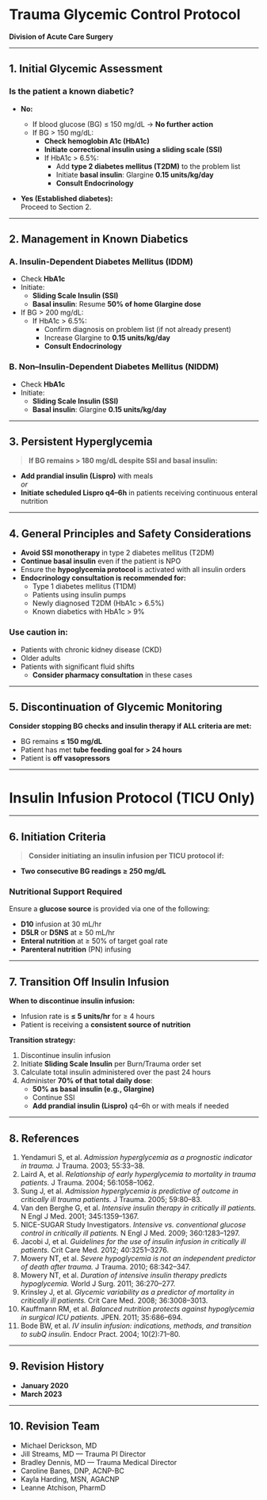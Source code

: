 # Trauma Glycemic Control Protocol

**Division of Acute Care Surgery**

---

## 1. Initial Glycemic Assessment

### Is the patient a known diabetic?

- **No:**
  - If blood glucose (BG) ≤ 150 mg/dL → **No further action**
  - If BG > 150 mg/dL:
    - **Check hemoglobin A1c (HbA1c)**
    - **Initiate correctional insulin using a sliding scale (SSI)**
    - If HbA1c > 6.5%:
      - Add **type 2 diabetes mellitus (T2DM)** to the problem list
      - Initiate **basal insulin**: Glargine **0.15 units/kg/day**
      - **Consult Endocrinology**

- **Yes (Established diabetes):**  
  Proceed to Section 2.

---

## 2. Management in Known Diabetics

### A. **Insulin-Dependent Diabetes Mellitus (IDDM)**

- Check **HbA1c**
- Initiate:
  - **Sliding Scale Insulin (SSI)**
  - **Basal insulin**: Resume **50% of home Glargine dose**
- If BG > 200 mg/dL:
  - If HbA1c > 6.5%:
    - Confirm diagnosis on problem list (if not already present)
    - Increase Glargine to **0.15 units/kg/day**
    - **Consult Endocrinology**

### B. **Non–Insulin-Dependent Diabetes Mellitus (NIDDM)**

- Check **HbA1c**
- Initiate:
  - **Sliding Scale Insulin (SSI)**
  - **Basal insulin**: Glargine **0.15 units/kg/day**

---

## 3. Persistent Hyperglycemia

> **If BG remains > 180 mg/dL despite SSI and basal insulin:**

- **Add prandial insulin (Lispro)** with meals  
  *or*  
- **Initiate scheduled Lispro q4–6h** in patients receiving continuous enteral nutrition

---

## 4. General Principles and Safety Considerations

- **Avoid SSI monotherapy** in type 2 diabetes mellitus (T2DM)  
- **Continue basal insulin** even if the patient is NPO  
- Ensure the **hypoglycemia protocol** is activated with all insulin orders  
- **Endocrinology consultation is recommended for:**
  - Type 1 diabetes mellitus (T1DM)
  - Patients using insulin pumps
  - Newly diagnosed T2DM (HbA1c > 6.5%)
  - Known diabetics with HbA1c > 9%

### Use caution in:

- Patients with chronic kidney disease (CKD)  
- Older adults  
- Patients with significant fluid shifts  
  - **Consider pharmacy consultation** in these cases

---

## 5. Discontinuation of Glycemic Monitoring

**Consider stopping BG checks and insulin therapy if ALL criteria are met:**

- BG remains **≤ 150 mg/dL**  
- Patient has met **tube feeding goal for > 24 hours**  
- Patient is **off vasopressors**

---

# Insulin Infusion Protocol (TICU Only)

---

## 6. Initiation Criteria

> **Consider initiating an insulin infusion per TICU protocol if:**

- **Two consecutive BG readings ≥ 250 mg/dL**

### Nutritional Support Required

Ensure a **glucose source** is provided via one of the following:

- **D10** infusion at 30 mL/hr  
- **D5LR** or **D5NS** at ≥ 50 mL/hr  
- **Enteral nutrition** at ≥ 50% of target goal rate  
- **Parenteral nutrition** (PN) infusing

---

## 7. Transition Off Insulin Infusion

**When to discontinue insulin infusion:**

- Infusion rate is **≤ 5 units/hr** for ≥ 4 hours  
- Patient is receiving a **consistent source of nutrition**

**Transition strategy:**

1. Discontinue insulin infusion  
2. Initiate **Sliding Scale Insulin** per Burn/Trauma order set  
3. Calculate total insulin administered over the past 24 hours  
4. Administer **70% of that total daily dose**:
   - **50% as basal insulin (e.g., Glargine)**
   - Continue SSI  
   - **Add prandial insulin (Lispro)** q4–6h or with meals if needed

---

## 8. References

1. Yendamuri S, et al. *Admission hyperglycemia as a prognostic indicator in trauma.* J Trauma. 2003; 55:33–38.  
2. Laird A, et al. *Relationship of early hyperglycemia to mortality in trauma patients.* J Trauma. 2004; 56:1058–1062.  
3. Sung J, et al. *Admission hyperglycemia is predictive of outcome in critically ill trauma patients.* J Trauma. 2005; 59:80–83.  
4. Van den Berghe G, et al. *Intensive insulin therapy in critically ill patients.* N Engl J Med. 2001; 345:1359–1367.  
5. NICE-SUGAR Study Investigators. *Intensive vs. conventional glucose control in critically ill patients.* N Engl J Med. 2009; 360:1283–1297.  
6. Jacobi J, et al. *Guidelines for the use of insulin infusion in critically ill patients.* Crit Care Med. 2012; 40:3251–3276.  
7. Mowery NT, et al. *Severe hypoglycemia is not an independent predictor of death after trauma.* J Trauma. 2010; 68:342–347.  
8. Mowery NT, et al. *Duration of intensive insulin therapy predicts hypoglycemia.* World J Surg. 2011; 36:270–277.  
9. Krinsley J, et al. *Glycemic variability as a predictor of mortality in critically ill patients.* Crit Care Med. 2008; 36:3008–3013.  
10. Kauffmann RM, et al. *Balanced nutrition protects against hypoglycemia in surgical ICU patients.* JPEN. 2011; 35:686–694.  
11. Bode BW, et al. *IV insulin infusion: indications, methods, and transition to subQ insulin.* Endocr Pract. 2004; 10(2):71–80.

---

## 9. Revision History

- **January 2020**  
- **March 2023**

---

## 10. Revision Team

- Michael Derickson, MD  
- Jill Streams, MD — Trauma PI Director  
- Bradley Dennis, MD — Trauma Medical Director  
- Caroline Banes, DNP, ACNP-BC  
- Kayla Harding, MSN, AGACNP  
- Leanne Atchison, PharmD
